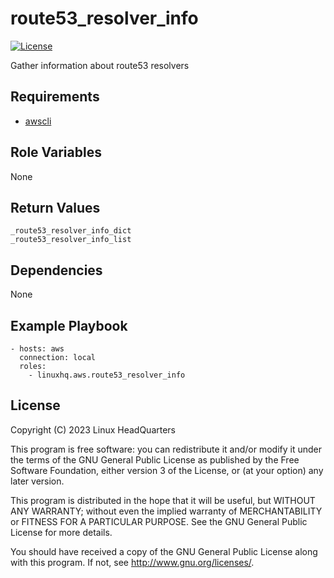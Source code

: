 # route53\_resolver\_info

[![License](https://img.shields.io/badge/license-GPLv3-lightgreen)](https://www.gnu.org/licenses/gpl-3.0.en.html#license-text)

Gather information about route53 resolvers

## Requirements

* [awscli](https://pypi.org/project/awscli)

## Role Variables

None

## Return Values

    _route53_resolver_info_dict
    _route53_resolver_info_list

## Dependencies

None

## Example Playbook

    - hosts: aws
      connection: local
      roles:
        - linuxhq.aws.route53_resolver_info

## License

Copyright (C) 2023 Linux HeadQuarters

This program is free software: you can redistribute it and/or modify
it under the terms of the GNU General Public License as published by
the Free Software Foundation, either version 3 of the License, or
(at your option) any later version.

This program is distributed in the hope that it will be useful,
but WITHOUT ANY WARRANTY; without even the implied warranty of
MERCHANTABILITY or FITNESS FOR A PARTICULAR PURPOSE. See the
GNU General Public License for more details.

You should have received a copy of the GNU General Public License
along with this program. If not, see <http://www.gnu.org/licenses/>.

